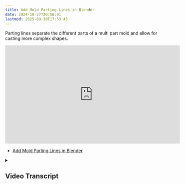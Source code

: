```yaml
---
title: Add Mold Parting Lines in Blender
date: 2024-10-27T20:56:01
lastmod: 2025-09-30T17:53:45
---
```


Parting lines separate the different parts of a multi part mold and allow for casting more complex shapes.

<div class="iframe-16-9-container">
<iframe class="youTubeIframe" width="560" height="315" src="https://www.youtube.com/embed/jZhWRZBb05c" title="YouTube video player" frameborder="0" allow="accelerometer; autoplay; clipboard-write; encrypted-media; gyroscope; picture-in-picture; web-share" referrerpolicy="strict-origin-when-cross-origin" allowfullscreen></iframe>
</div>

- [Add Mold Parting Lines in Blender](https://youtu.be/jZhWRZBb05c)

<details>
<summary>

## Video Transcript

</summary>

In this Blender tutorial, I'm going to show you how to add parting lines to a mold so you can 3D print this mold and then pour plaster into it and use it for slip casting.

The first thing to do is to remove all undercuts from your model. You can do this by following the instructions in the previous video. Once you have your undercuts removed, you need to decide where you're going to start making your parting lines. This should be thought of a little bit while you're removing undercuts, but now is better than ever for this particular object. I want to have a parting line going around the face. This will keep most of the detail.

Select your model and make sure you have two materials for this particular model. I have an undercuts material and a default material. If I tab into edit mode and I select Material Preview, I want to select the default material. Press A and assign. Now, if I tab back into object mode, the default material is yellow. I'm going to apply the undercut material to places that are undercut, so I know where to put my mold. I'm going to use the 3D print toolbox to show where undercuts are. I'll rotate my model so it's face down because the 3D print tool evaluates undercuts from looking down.

So x -90 tab in the edit mode, press in the 3D print toolbox; it's over on the right overhang. Make sure it's set to zero. Otherwise, you won't get all of the overhangs. I'm just going to select undercuts and then assign. Now, if I tab back into object mode, I can see where the undercuts would be. Anything in yellow now is not part of the mold. You need to make sure that your head is the right size for your 3D printer using the 3D print toolkit. You can select your object, and then under bounds, you can set a length limit instead of 280 cm or 0.28 meters. I'm going to make mine have bounds of, let's say, 8 inches. And if I say okay, it's going to make the entire head be 8 inches. If I want to make it a little bit smaller, I could say 7 inches and then say okay. And if I click on the item, you'll notice that the scale factor has changed to 0.165. This scale needs to be applied so it's actually the right size.

Press control A and select scale. Now you have a head that is the size that you need. You can always make a backup of your original size, but that way, you're not making a huge head because you want to make a small slip cast mold. I can make my parting line somewhere along this purple line, but how am I going to make a parting line? I need to have something that I can use to split the mold. I'm going to get a circle and use the shrinkwrap modifier to have the circle stay on the edges of the model.

Press shift A to add a mesh circle. You'll probably want more than 32 vertices, so maybe add another 12 to get 44. And it's a little too big, so select it. Press S to scale. Look from the side of your model. GZ to move it up. This probably could be rotated a little bit, just to get started. Look from the top and press S x to get it a little bit closer in size. Then S y. Press control A, rotation, and scale. And this is going to be used for our parting line. But we want it to actually follow the purple a little bit easier. In order to do that, with the circle selected, use the wrench. Add a modifier from Shrinkwrap. We want this to be on the surface, and the target will be the head.

As you can see now, it shrinkwraps right to the head. We want to be able to control this. So if I tab into edit mode, notice now the shrinkwrap isn't applied. You need to click this little triangle over here in the modifier. And then you can see it in edit mode. If I press one, I can select vertices and move them around with the G key. And then they will stick to the surface. As you're working, you may notice that sometimes the vertices jump around or they're hard to control. Just remember that you're not actually moving them here. You're moving them in space. So if I turn off the modifier, notice where I've moved those vertices, and they're snapping in.

So see, I have these two really close together, even though it's going to this point right here. Sometimes, it's helpful to go ahead and apply the Shrinkwrap modifier. So now, if I tab into edit mode, they're just there now instead of a circle. Then add the shrinkwrap modifier right back. So under deform Shrinkwrap, target the head tab in edit mode. Once again, we need to select the little triangle so we can see it happening. But now we know where these objects are, and we're not moving them as far. Sometimes, Blender just gets a little upset trying to calculate where everything goes, so you can apply and then reapply the shrinkwrap modifier as many times as you need.

Then just select the vertices, press G, and then move them into position to create a parting line along the undercuts. We've already done all the work to figure out where this should be. Sometimes you may need more points. Just press Ctrl R, and then you can have more points. Press G. Move them into position. You want a smooth parting line, so you don't have to follow exactly where the undercuts are because you can always modify them as well. Here, I need some more, so press control R with the mouse. We'll have some more vertices, G to move. Probably need a few more here. Control R, G to move. And then continue doing this until you have all the vertices in place where you need them.

So sometimes, as you can see, this isn't going where I want it to be. I want it to be on top of the ear, so you can always toggle off. In this particular case, I think I need to select that one. Press G, Z, and move it straight up. And then it's going to try to be on the top there. And then probably, it's not a bad idea to go ahead and apply the modifier. I need to be in object mode to apply the modifier. So click Apply. Add modifier, deform, shrinkwrap. Pick the object as the head tab in edit mode to shrinkwrap modifier preview. Now, it should be easier to move this around because it's much closer to that location.

Blender gets confused, so just go ahead and get everything close and then apply the modifier again. Make sure you pivot around to the other side. Get everything into position. Now, this is looking pretty good. It's going around the parting line on the spots that I marked with the undercut. And now I can apply the shrinkwrap modifier just so everything is in place. Make sure you're in object mode. Apply the modifier. Now we need to extrude this so it becomes a parting line. In order to do that, tab into edit mode. Press A to select all of the points, E then S. This will scale this out. We want to scale pretty far, and now we want to continue to use the Shrinkwrap modifier because we want to move this around. We don't want our points to move.

In order to do that, we need to use a vertex group. So if you click one of the points down here, hold alt or option, then click again. It'll select all of the points in the middle. If you look in the menu on the right, this little green triangle is the data panel. You can create a vertex group, click plus, and we could label this group. It's not necessary, but we can say "inner ring" and then click assign. Now, all of those are assigned to that group. If we apply a modifier, add modifier, deform, Shrinkwrap. And then we select the head. Notice everything gets smashed to the head. We don't want that. We only want the interior vertex group. So click vertex group, inner ring. And this time, it's only going to the inner ring.

Now, we want to extrude in one more time. So to do that, we'll hide the head. I have the shrinkwrap modifier on, and I press E, S. Notice that it all gets messed up because it's trying to scale to there. That's because we need to make these points not part of the shrinkwrap modifier. So make sure you don't have the modifier turned on. Type E, S to scale. Then in the vertex group in the data panel, click this green icon and the vertex points that we have selected. Now, we want to remove them from the inner ring. Notice now they're no longer part of the shrinkwrap. That means the shrinkwrap modifier is only being applied to this inner ring. So now we can go back and use all the other tools that we want to without disturbing our shrinkwrap.

Press E one more time, then S to scale. Then we can go E, S and then type M at the center. So now we have everything joined. If I bring the head back, you can see that we have a parting line going all the way through our object. There's a couple of places we may want to tweak that parting line so it isn't going through the ear like this. So we can easily do that by selecting the other points. I can hide the head here, select this point, bring it back, and then G, Z, and I can customize that parting line as long as I don't go through it on the other side. So that makes it really nice because this point is always going to be stuck right on the object. So I can move that one.

Hide the head, grab this point, bring the head back, G, Z. Bring that down so it's not in the ear. I want to get this one now. Hide the head, bring it back. G, Z. We can make very custom parting lines and forms inside Blender. Hide the head again. Select this point. Bring the head back. G, Z to move it down. I think there's only one more in the way, just this one here. So then hide the head again. Select this point. Bring the head back. G, Z. And now I can still select this point because it has the shrinkwrap, and I can move it around.

And what's nice is you start to notice that maybe you didn't make the best decisions on where to put things. So I can bring this one up, and notice that that still stays there, and I can make a nice smooth parting line. So go around and smooth things out. There's no specific way to do this, but anytime you see something big like this, you could be potentially creating undercuts, so just move it around, and then that'll help bring these down. You can look in the cardinal directions. It's a good idea just to kind of level it up as you go around. Grab these, press the G key. The goal is to have this be a gradual flow.

So now I have evened that out a lot better, and it looks nicer. Another thing you can do is look up from the top. Notice that this isn't a square. So if I tab into edit mode, I select all the ones over here, kind of estimate where you think that will be, kind of look at the corner and see where that is. So this one's not the corner. Then type S, X, 0. That'll scale everything in the x direction to 0, G, X. And I can move those over. Select over on this side. Same idea as highlight all the ones on the bottom here. And I can move those to where I need them to be. And then I could do the same thing up on the top. Probably have to make some other adjustments, but this at least gets you in place.

Be careful. If you have two corner pieces, they'll become right on top of each other, so make sure you only have one on the corner as Y, 0. There we go. Now we have a nice parting form that we can use for our mold. I'm going to show you how to do the entire process with just this single parting line. But note I would add additional parting lines for the ears and nose as needed, but it's just repeating this process to make more pieces. This is a little rough, so we want to add a subdivision surface modifier to this. So click Add modifier, generate subdivision surface, and crank it up to maybe three.

And now you can see that we have a nice smooth parting line. Kind of give it a look around to make sure you don't see anything that is going to be an undercut. And remember, since Blender is a mesh modeling program, anything you see in flat preview is what will 3D print. So make sure you crank up the subdivisions as far as you need. There's no need to do it until the final export. Right now, this is nice and smooth, so that would be better. So up to at least level five, I'm going to leave it at three right now just to make it easier to process.

We need to have a solidify modifier so our parting line has some thickness. Add a modifier, generate, solidify. Now we need to make the thickness correct. For this, we want to make it very thin. This is just 0.2 millimeters, but that's what we want because we don't want the parting to have much size. We want the plaster to be right next to each other, so we want just a little bit of tolerance. The next thing we need is a mold form. So press shift A, create a new cube. It's going to be large, so zoom out. Make sure you're in object mode. And then if you are in Material preview still, click Viewport Shading. Then you can use the See-through object, scale the cube down.

It's important that the cube is intersected by your mold object as well as your parting line. So here I have the neck poking through, and the parting line is all the way through as well. Make sure you look to the other side. G, Z. Move that up to where it needs to be. S, Y, S, Z. And we need some space, so make sure that you have enough space for the plaster to be there. Maybe a few centimeters there. S, Y. So I think that's in a pretty good location. S, X. Make it out just a little bit bigger like that. Now press control A to apply your scale, and you can turn off See-through.

So now we have everything we need to be able to make a two-part mold. This is funky enough that it doesn't need keys. In fact, I probably want to make sure that some of these aren't so tight that they're creating undercuts, but it seems pretty smooth. This one is almost problematic, so I should probably click this and then make that not so crazy. Move this up like this. Up like this. Now I have a much smoother curve. So if you notice anything in your model that is creating something that might be a problem, make sure you fix it now. It's a lot easier now than later.

Now, that's much smoother. You can go around and check things. For example, this probably needs to be moved over a little bit more. And so the nice thing about having this as a digital model is everything is fluid and editable. So I think that looks okay. This is probably pretty sharp. Bring that down a little bit. So these can act as keys to register the mold. If you have a flat spot, you may need to add extra registration keys, but this should work for now. The next thing to do is to subtract the model first from the cube because we can only have one boolean at a time, and we want to make sure the model is a nice clean boolean.

So select the box. Add a modifier. We want to generate a boolean. It's going to be different, and the object this time is going to be our head. Then we're going to add one more modifier, generate boolean. So also going to be a difference. And this time, it's going to be our parting line. So you can make a backup of this cube by clicking in the outliner. Command C, command V. And you can put that in your archive for backup later. That's not a necessary step, but it can be helpful because once you apply these modifiers, they are applied. So on this first cube right here, I'm going to apply the head boolean and then apply the parting line boolean. Then I can hide the head and hide the parting line.

Now you can see that this mold has two pieces. This is what we actually want. We want this to be in plaster because we'll pour our plaster into here, and then we'll get a slip cast of our head. But how do we get this to accept plaster first? Tab into edit mode, then right-click, separate by loose parts. You should get two main pieces. There may be some stray geometry. You can see right here I have this little stray piece, so just hide everything. And then the piece that you don't need, for example, this right here, I can just delete that.

Now I have two cubes, and I can label them as needed. If I select one of them and tab into edit mode, press three for face mode. G, Z to move it up. So now we can see how that mold looks. Select faces, and I need to think about which way I'm going to pour the plaster. And in this particular case, I want to pour the plaster in here, so I'm going to press X to delete that face. Come down here. Select this face, X, delete that face. So now you can see how this is going to be the mold that accepts the plaster. And I want to make a solidify modifier on this, but I want to solidify to the outside.

So if I tab, select modifiers, add modifier, generate, solidify. Right now, it solidifies inside. That's because the offset is negative one. If we make the offset one, it'll go to the outside, but we don't want it to be 10 millimeters thick. We just want 0.002 or 0.016. Should be plenty. That's 1.6 mm. We can leave that there. But make sure you apply the modifier when you export. So now this will accept plaster and it'll be the negative shape of the cube. We just saw. We do the same thing on the other object, tab in the edit mode, press three X, delete that face. This side has three faces. Select all three X, delete faces. Tab back into object mode. Add a modifier, generate solidify. Make sure the offset is. And now I have two pieces of my mold and is ready to 3D print. And then ready for plaster, and then ready for slip casting. To make sure that there's no undercuts on the ears, you can add additional pieces to your mold and then just make sure you repeat the same process. Hopefully this allows you to make negative 3D print slip casts, plaster molds. Happy 3D modeling!

</details>
